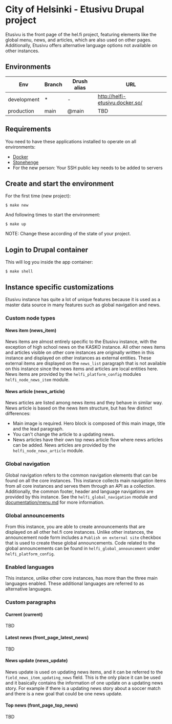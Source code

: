 # City of Helsinki - Etusivu Drupal project

Etusivu is the front page of the hel.fi project, featuring elements like the global menu, news, and articles, which are
also used on other pages. Additionally, Etusivu offers alternative language options not available on other instances.

## Environments

Env | Branch | Drush alias | URL
--- | ------ | ----------- | ---
development | * | - | http://helfi-etusivu.docker.so/
production | main | @main | TBD

## Requirements

You need to have these applications installed to operate on all environments:

- [Docker](https://github.com/druidfi/guidelines/blob/master/docs/docker.md)
- [Stonehenge](https://github.com/druidfi/stonehenge)
- For the new person: Your SSH public key needs to be added to servers

## Create and start the environment

For the first time (new project):

``
$ make new
``

And following times to start the environment:

``
$ make up
``

NOTE: Change these according of the state of your project.

## Login to Drupal container

This will log you inside the app container:

```
$ make shell
```

## Instance specific customizations

Etusivu instance has quite a lot of unique features because it is used as a master data source in many features such as
global navigation and news.

### Custom node types

#### News item (news_item)

News items are almost entirely specific to the Etusivu instance, with the exception of high school news on the KASKO
instance. All other news items and articles visible on other core instances are originally written in this instance and
displayed on other instances as external entities. These external items are displayed on the `news_list` paragraph that
is not available on this instance since the news items and articles are local entities here.
News items are provided by the `helfi_platform_config` modules `helfi_node_news_item` module.

#### News article (news_article)

News articles are listed among news items and they behave in similar way. News article is based on the news item
structure‚ but has few distinct differences:
- Main image is required. Hero block is composed of this main image, title and the lead paragraph.
- You can't change the article to a updating news.
- News articles have their own top news article flow where news articles can be added.
News articles are provided by the `helfi_node_news_article` module.

### Global navigation

Global navigation refers to the common navigation elements that can be found on all the core instances. This instance
collects main navigation items from all core instances and serves them through an API as a collection. Additionally, the
common footer, header and language navigations are provided by this instance. See the `helfi_global_navigation` module
and [documentation/menu.md](/documentation/menu.md) for more information.

### Global announcements

From this instance, you are able to create announcements that are displayed on all other hel.fi core instances. Unlike
other instances, the announcement node form includes a `Publish on external site` checkbox that is used to create these
global announcements. Code related to the global announcements can be found in `helfi_global_announcement` under
`helfi_platform_config`.

### Enabled languages

This instance, unlike other core instances, has more than the three main languages enabled. These additional languages
are referred to as alternative languages.

### Custom paragraphs

#### Current (current)

TBD

#### Latest news (front_page_latest_news)

TBD

#### News update (news_update)

News update is used on updating news items, and it can be referred to the `field_news_item_updating_news` field. This is
the only place it can be used and it basically contains the information of one update on a updating news story. For
example if there is a updating news story about a soccer match and there is a new goal that could be one news update.

#### Top news (front_page_top_news)

TBD
